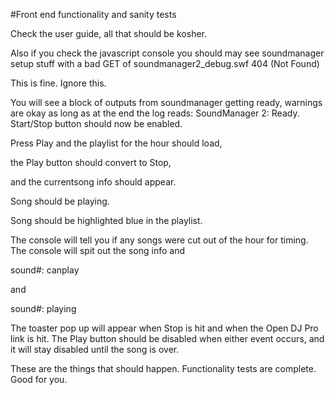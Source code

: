 #Front end functionality and sanity tests

Check the user guide, all that should be kosher.

Also if you check the javascript console you should may see soundmanager setup stuff with a bad GET of soundmanager2_debug.swf 404 (Not Found)

This is fine. Ignore this.

You will see a block of outputs from soundmanager getting ready, warnings are okay as long as at the end the log reads:
SoundManager 2: Ready.
Start/Stop button should now be enabled.

Press Play and the playlist for the hour should load,

 the Play button should convert to Stop,
 
 and the currentsong info should appear.
 
 Song should be playing.
 
 Song should be highlighted blue in the playlist.
 
The console will tell you if any songs were cut out of the hour for timing. The console will spit out the song info and

sound#: canplay 

and

sound#: playing



The toaster pop up will appear when Stop is hit and when the Open DJ Pro link is hit.
The Play button should be disabled when either event occurs, and it will stay disabled until the song is over.


These are the things that should happen. Functionality tests are complete. Good for you.


